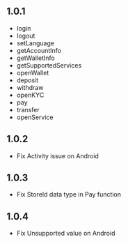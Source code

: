 ## 1.0.1
- login
- logout
- setLanguage
- getAccountInfo
- getWalletInfo
- getSupportedServices
- openWallet
- deposit
- withdraw
- openKYC
- pay
- transfer
- openService
## 1.0.2
- Fix Activity issue on Android
## 1.0.3
- Fix StoreId data type in Pay function
## 1.0.4
- Fix Unsupported value on Android